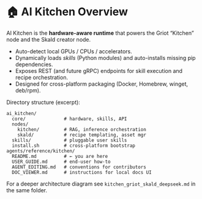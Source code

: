 # 🏠 AI Kitchen Overview

AI Kitchen is the **hardware-aware runtime** that powers the Griot “Kitchen” node and the Skald creator node.

* Auto-detect local GPUs / CPUs / accelerators.
* Dynamically loads *skills* (Python modules) and auto-installs missing pip dependencies.
* Exposes REST (and future gRPC) endpoints for skill execution and recipe orchestration.
* Designed for cross-platform packaging (Docker, Homebrew, winget, deb/rpm).

Directory structure (excerpt):

```
ai_kitchen/
  core/              # hardware, skills, API
  nodes/
    kitchen/         # RAG, inference orchestration
    skald/           # recipe templating, asset mgr
  skills/            # pluggable user skills
  install.sh         # cross-platform bootstrap
agents/reference/kitchen/
  README.md          # ← you are here
  USER_GUIDE.md      # end-user how-to
  AGENT_EDITING.md   # conventions for contributors
  DOC_VIEWER.md      # instructions for local docs UI
```

For a deeper architecture diagram see `kitchen_griot_skald_deepseek.md` in the same folder.
